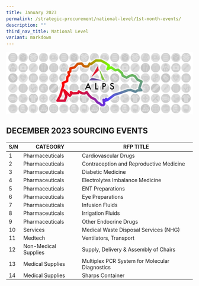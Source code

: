 ```yaml
---
title: January 2023
permalink: /strategic-procurement/national-level/1st-month-events/
description: ""
third_nav_title: National Level
variant: markdown
---
```

![](/images/alps_sourcing_events_national_1920x640_clear.png)

## DECEMBER 2023 SOURCING EVENTS

| S/N | CATEGORY | RFP TITLE |
| -------- | -------- | -------- |
| 1 | Pharmaceuticals | Cardiovascular Drugs |
| 2 | Pharmaceuticals | Contraception and Reproductive Medicine |
| 3 | Pharmaceuticals | Diabetic Medicine |
| 4 | Pharmaceuticals | Electrolytes Imbalance Medicine |
| 5 | Pharmaceuticals | ENT Preparations |
| 6 | Pharmaceuticals | Eye Preparations |
| 7 | Pharmaceuticals | Infusion Fluids |
| 8 | Pharmaceuticals | Irrigation Fluids |
| 9 | Pharmaceuticals | Other Endocrine Drugs |
| 10 | Services | Medical Waste Disposal Services (NHG) |
| 11 | Medtech | Ventilators, Transport |
| 12 | Non-Medical Supplies | Supply, Delivery & Assembly of Chairs |
| 13 | Medical Supplies | Multiplex PCR System for Molecular Diagnostics |
| 14 | Medical Supplies | Sharps Container |